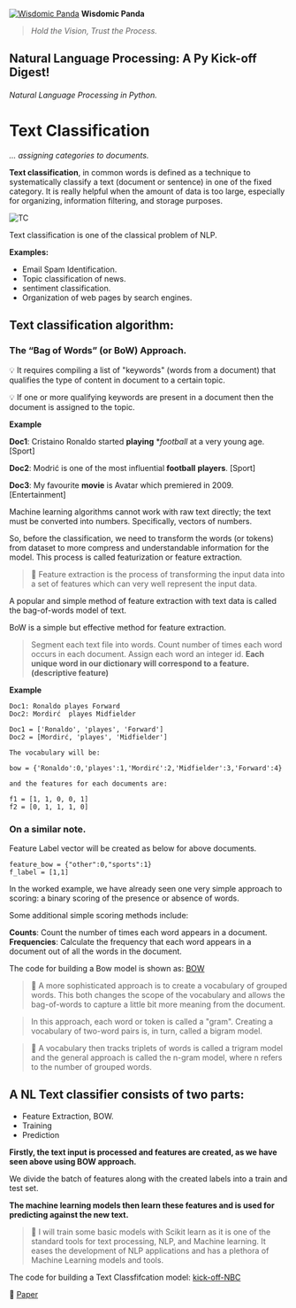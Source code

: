 [![Wisdomic Panda](https://github.com/robagwe/wisdomic-panda/blob/master/imgs/panda.png)](http://www.rohanbagwe.com/)  **Wisdomic Panda**
> *Hold the Vision, Trust the Process.*


## Natural Language Processing: A Py Kick-off Digest!
###### Natural Language Processing in Python.

# Text Classification
*... assigning categories to documents.*


**Text classification**, in common words is defined as a technique to systematically classify a text (document or sentence) in one of the fixed category. It is really helpful when the amount of data is too large, especially for organizing, information filtering, and storage purposes.

![TC](https://github.com/robagwe/wisdomic-panda/blob/master/imgs/tc.png)

Text classification is one of the classical problem of NLP.  

**Examples:**

- Email Spam Identification.
- Topic classification of news.
- sentiment classification.
-  Organization of web pages by search engines.



## Text classification algorithm:

### The “Bag of Words” (or BoW) Approach.


:bulb: It requires compiling a list of "keywords" (words from a document) that qualifies the type of content in document to a certain topic.

:bulb: If one or more qualifying keywords are present in a document then the document is assigned to the topic. 

**Example**

**Doc1**: Cristaino Ronaldo started **playing** **football* at a very young age. [Sport]

**Doc2**: Modrić is one of the most influential **football** **players**. [Sport]

**Doc3**: My favourite **movie** is Avatar which premiered in 2009. [Entertainment] 

Machine learning algorithms cannot work with raw text directly; the text must be converted into numbers. Specifically, vectors of numbers.


So, before the classification, we need to transform the words (or tokens) from dataset to more compress and understandable information for the model. This process is called featurization or feature extraction.

> :pushpin: Feature extraction is the process of transforming the input data into a set of features which can very well represent the input data.

A popular and simple method of feature extraction with text data is called the bag-of-words model of text.


BoW is a simple but effective method for feature extraction.


> Segment each text file into words.
> Count number of times each word occurs in each document.
> Assign each word an integer id. 
> **Each unique word in our dictionary will correspond to a feature.(descriptive feature)**

**Example**

    Doc1: Ronaldo playes Forward
    Doc2: Mordirć  playes Midfielder

    Doc1 = ['Ronaldo', 'playes', 'Forward']
    Doc2 = [Mordirć, 'playes', 'Midfielder']

    The vocabulary will be:
    
    bow = {'Ronaldo':0,'playes':1,'Mordirć':2,'Midfielder':3,'Forward':4}

    and the features for each documents are:
 
    f1 = [1, 1, 0, 0, 1]
    f2 = [0, 1, 1, 1, 0]


### On a similar note.

Feature Label vector will be created as below for above documents.

    feature_bow = {"other":0,"sports":1}
    f_label = [1,1]


In the worked example, we have already seen one very simple approach to scoring: a binary scoring of the presence or absence of words.

Some additional simple scoring methods include:

**Counts**: Count the number of times each word appears in a document.
**Frequencies**: Calculate the frequency that each word appears in a document out of all the words in the document.


The code for building a Bow model is shown as: [BOW](https://github.com/robagwe/kick-off-NLP-Natural_Language_Processing-Python/blob/master/Task3_Text_Classification/BOW.py)

> :pushpin: A more sophisticated approach is to create a vocabulary of grouped words. This both changes the scope of the vocabulary and allows the bag-of-words to capture a little bit more meaning from the document.

> In this approach, each word or token is called a "gram". Creating a vocabulary of two-word pairs is, in turn, called a bigram model. 

> :pushpin: A vocabulary then tracks triplets of words is called a trigram model and the general approach is called the n-gram model, where n refers to the number of grouped words.





## A NL Text classifier consists of two parts: 

-  Feature Extraction, BOW.
-  Training 
-  Prediction 

**Firstly, the text input is processed and features are created, as we have seen above using BOW approach.**

We divide the batch of features along with the created labels into a train and test set.

**The machine learning models then learn these features and is used for predicting against the new text.**

> :pushpin: I will train some basic models with Scikit learn as it is one of the standard tools for text processing, NLP, and Machine learning. It eases the development of NLP applications and has a plethora of Machine Learning models and tools. 

The code for building a Text Classfifcation model: [kick-off-NBC](https://github.com/robagwe/kick-off-NLP-Natural_Language_Processing-Python/blob/master/Task3_Text_Classification/basicSA_NB.py)


:scroll: [Paper](http://citeseerx.ist.psu.edu/viewdoc/download?doi=10.1.1.95.9153&rep=rep1&type=pdf)
